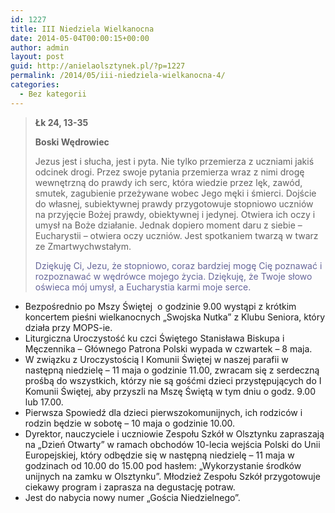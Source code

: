 ```yaml
---
id: 1227
title: III Niedziela Wielkanocna
date: 2014-05-04T00:00:15+00:00
author: admin
layout: post
guid: http://anielaolsztynek.pl/?p=1227
permalink: /2014/05/iii-niedziela-wielkanocna-4/
categories:
  - Bez kategorii
---
```

> **Łk 24, 13-35**
> 
> **Boski Wędrowiec**
> 
> Jezus jest i słucha, jest i pyta. Nie tylko przemierza z uczniami jakiś odcinek drogi. Przez swoje pytania przemierza wraz z nimi drogę wewnętrzną do prawdy ich serc, która wiedzie przez lęk, zawód, smutek, zagubienie przeżywane wobec Jego męki i śmierci. Dojście do własnej, subiektywnej prawdy przygotowuje stopniowo uczniów na przyjęcie Bożej prawdy, obiektywnej i jedynej. Otwiera ich oczy i umysł na Boże działanie. Jednak dopiero moment daru z siebie &#8211; Eucharystii &#8211; otwiera oczy uczniów. Jest spotkaniem twarzą w twarz ze Zmartwychwstałym.
> 
> <span style="color: #666699;">Dziękuję Ci, Jezu, że stopniowo, coraz bardziej mogę Cię poznawać i rozpoznawać w wędrówce mojego życia. Dziękuję, że Twoje słowo oświeca mój umysł, a Eucharystia karmi moje serce.</span>

  * Bezpośrednio po Mszy Świętej  o godzinie 9.00 wystąpi z krótkim koncertem pieśni wielkanocnych &#8222;Swojska Nutka&#8221; z Klubu Seniora, który działa przy MOPS-ie.
  * Liturgiczna Uroczystość ku czci Świętego Stanisława Biskupa i Męczennika &#8211; Głównego Patrona Polski wypada w czwartek &#8211; 8 maja.
  * W związku z Uroczystością I Komunii Świętej w naszej parafii w następną niedzielę &#8211; 11 maja o godzinie 11.00, zwracam się z serdeczną prośbą do wszystkich, którzy nie są gośćmi dzieci przystępujących do I Komunii Świętej, aby przyszli na Mszę Świętą w tym dniu o godz. 9.00 lub 17.00.
  * Pierwsza Spowiedź dla dzieci pierwszokomunijnych, ich rodziców i rodzin będzie w sobotę &#8211; 10 maja o godzinie 10.00.
  * Dyrektor, nauczyciele i uczniowie Zespołu Szkół w Olsztynku zapraszają na &#8222;Dzień Otwarty&#8221; w ramach obchodów 10-lecia wejścia Polski do Unii Europejskiej, który odbędzie się w następną niedzielę &#8211; 11 maja w godzinach od 10.00 do 15.00 pod hasłem: &#8222;Wykorzystanie środków unijnych na zamku w Olsztynku&#8221;. Młodzież Zespołu Szkół przygotowuje ciekawy program i zaprasza na degustację potraw.
  * Jest do nabycia nowy numer &#8222;Gościa Niedzielnego&#8221;.